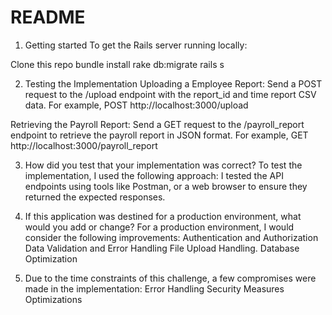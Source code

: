 # README

1) Getting started
To get the Rails server running locally:

Clone this repo
bundle install
rake db:migrate
rails s

2) Testing the Implementation
Uploading a Employee Report:
	Send a POST request to the /upload endpoint with the report_id and time report CSV data. For example,
	POST http://localhost:3000/upload

Retrieving the Payroll Report:
  Send a GET request to the /payroll_report endpoint to retrieve the payroll report in JSON format. For example,
  GET http://localhost:3000/payroll_report


3) How did you test that your implementation was correct?
To test the implementation, I used the following approach: I tested the API endpoints using tools like Postman, or a web browser to ensure they returned the expected responses.


4) If this application was destined for a production environment, what would you add or change?
For a production environment, I would consider the following improvements:
Authentication and Authorization 
Data Validation and Error Handling 
File Upload Handling.
Database Optimization 

5) Due to the time constraints of this challenge, a few compromises were made in the implementation:
Error Handling
Security Measures
Optimizations
